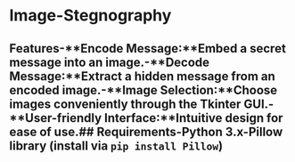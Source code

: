 # Image-Stegnography
## Features-**Encode Message:**Embed a secret message into an image.-**Decode Message:**Extract a hidden message from an encoded image.-**Image Selection:**Choose images conveniently through the Tkinter GUI.-**User-friendly Interface:**Intuitive design for ease of use.## Requirements-Python 3.x-Pillow library (install via `pip install Pillow`)
